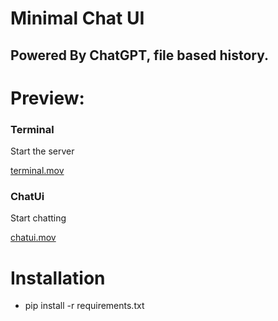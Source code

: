# Minimal Chat UI

## Powered By ChatGPT, file based history.

# Preview:

### Terminal
Start the server

[terminal.mov](terminal.mov)

### ChatUi
Start chatting

[chatui.mov](chatui.mov)

# Installation

- pip install -r requirements.txt


